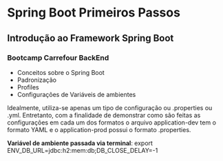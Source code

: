 # Spring Boot Primeiros Passos

## Introdução ao Framework Spring Boot

### Bootcamp Carrefour BackEnd

* Conceitos sobre o Spring Boot
* Padronização
* Profiles
* Configurações de Variáveis de ambientes

Idealmente, utiliza-se apenas um tipo de configuração ou .properties ou .yml. Entretanto, com a finalidade de demonstrar como são feitas as configurações em cada um dos formatos o arquivo application-dev tem o formato YAML e o application-prod possui o formato .properties.

**Variável de ambiente passada via terminal**: export ENV_DB_URL=jdbc:h2:mem:db;DB_CLOSE_DELAY=-1
